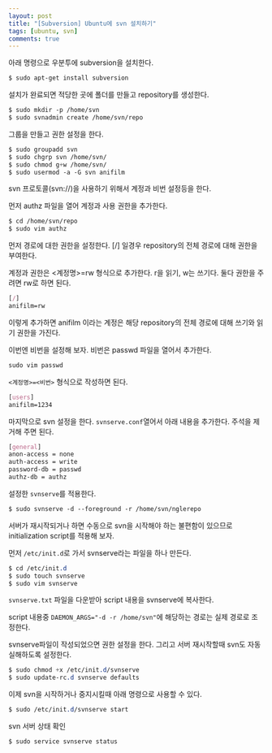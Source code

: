 ```yaml
---
layout: post
title: "[Subversion] Ubuntu에 svn 설치하기"
tags: [ubuntu, svn]
comments: true
---
```


아래 명령으로 우분투에 subversion을 설치한다.

```css
$ sudo apt-get install subversion
```


설치가 완료되면 적당한 곳에 폴더를 만들고 repository를 생성한다.

```css
$ sudo mkdir -p /home/svn
$ sudo svnadmin create /home/svn/repo
```


그룹을 만들고 권한 설정을 한다.

```css
$ sudo groupadd svn
$ sudo chgrp svn /home/svn/
$ sudo chmod g+w /home/svn/
$ sudo usermod -a -G svn anifilm
```


svn 프로토콜(svn://)을 사용하기 위해서 계정과 비번 설정등을 한다.


먼저 authz 파일을 열어 계정과 사용 권한을 추가한다.

```css
$ cd /home/svn/repo
$ sudo vim authz
```


먼저 경로에 대한 권한을 설정한다. [/] 일경우 repository의 전체 경로에 대해 권한을 부여한다.


계정과 권한은 <계정명>=rw 형식으로 추가한다. r을 읽기, w는 쓰기다. 둘다 권한을 주려면 rw로 하면 된다.

```css
[/]
anifilm=rw
```


이렇게 추가하면 anifilm 이라는 계정은 해당 repository의 전체 경로에 대해 쓰기와 읽기 권한을 가진다.


이번엔 비번을 설정해 보자. 비번은 passwd 파일을 열어서 추가한다.

```css
sudo vim passwd
```


`<계정명>=<비번>` 형식으로 작성하면 된다.

```css
[users]
anifilm=1234
```


마지막으로 svn 설정을 한다. `svnserve.conf`열어서 아래 내용을 추가한다. 주석을 제거해 주면 된다.

```css
[general]
anon-access = none
auth-access = write
password-db = passwd
authz-db = authz
```


설정한 `svnserve`를 적용한다.

```css
$ sudo svnserve -d --foreground -r /home/svn/nglerepo
```


서버가 재시작되거나 하면 수동으로 svn을 시작해야 하는 불편함이 있으므로 initialization script를 적용해 보자.


먼저 `/etc/init.d`로 가서 svnserve라는 파일을 하나 만든다.

```css
$ cd /etc/init.d
$ sudo touch svnserve
$ sudo vim svnserve
```


`svnserve.txt` 파일을 다운받아 script 내용을 svnserve에 복사한다.


script 내용중 `DAEMON_ARGS="-d -r /home/svn"`에 해당하는 경로는 실제 경로로 조정한다.


svnserve파일이 작성되었으면 권한 설정을 한다. 그리고 서버 재시작할때 svn도 자동 실해하도록 설정한다.

```css
$ sudo chmod +x /etc/init.d/svnserve
$ sudo update-rc.d svnserve defaults
```


이제 svn을 시작하거나 중지시킬때 아래 명령으로 사용할 수 있다.

```css
$ sudo /etc/init.d/svnserve start
```


svn 서버 상태 확인

```css
$ sudo service svnserve status
```
